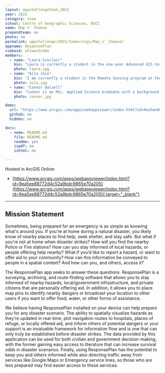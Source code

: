 ```yaml
---
layout: appchallengeteam_2022
year: 2022
category: team
school: Centre of Geographic Sciences, NSCC
name: Map n' Cheese
prependteam: no
photo: no
permalink: appchallenge/2022/teams/cogs/Map_n'_Cheese/
appname: ResponsePlan
videoid: wFiwwv3cdmo
members:
  - name: "Laura Sinclair"
    bio: "Laura is currently a student in the one-year Advanced GIS Certificate Program at COGS. Her background is in geology, and she has a Masters in Geology from University College Dublin and a Bachelor in Earth Sciences from Memorial University. Her interests in GIS are related to geology, oceanography, and environmental sciences. She hopes to be able to incorporate some of her interest into this year’s challenge theme. Her hobbies include baking and swimming."
    photo: laura.jpg
  - name: "Aila Jalo"
    bio: "I am currently a student in the Remote Sensing program at the Centre of Geographic Sciences in Lawrencetown, Nova Scotia. I did my undergraduate degree in Geography at the University of Guelph, where I really enjoyed all the GIS courses. Outside of school I enjoy cooking, photography and watching the Toronto Raptors."
    photo: aila.jpg
  - name: "Connor Dalzell"
    bio: "Connor is an MSc. Applied Science Graduate with a background in Geology/Biology. Currently is enrolled in the Advanced GIS Certificate program at COGS. Areas of interest include Earth science, GIS/mapping, working with big data, and multivariate analysis. Excited to apply new GIS skills and previous experience to this technical/innovative challenge!"
    photo: connor.jpg

demo:
  url: "https://www.arcgis.com/apps/webappviewer/index.html?id=9ea5ee88772d4c52a9bdc9865e70a205/"
  github: no
  hidden: no

docs:
  - name: README.md
    file: README.md
    readme: yes
    ispdf: no
    ishtml: no

---
```


Hosted in ArcGIS Online:

- [https://www.arcgis.com/apps/webappviewer/index.html?id=9ea5ee88772d4c52a9bdc9865e70a205](https://www.arcgis.com/apps/webappviewer/index.html?id=9ea5ee88772d4c52a9bdc9865e70a205){:target="_blank"}

---

## Mission Statement

Sometimes, being prepared for an emergency is as simple as knowing what's around you. If you're at home during a natural disaster, you likely know of nearby places to find help, seek shelter, and stay safe. But what if you're not at home when disaster strikes? How will you find the nearby Police or Fire stations? How can you stay informed of local hazards, or people offering help nearby? What if you’d like to report a hazard, or want to offer aid to your community? How can this information be conveyed to people in a spatial context? And how can you, and others, access it?

The ResponsePlan app seeks to answer these questions. ResponsePlan is a surveying, archiving, and route-finding software that allows you to stay informed of nearby hazards, local/government infrastructure, and private citizens that are personally offering aid. In addition, it allows you to place map pins to identify nearby dangers or broadcast your location to other users if you want to offer food, water, or other forms of assistance.

We believe having ResponsePlan installed on your device can help prepare you for any disaster scenario. The ability to spatially visualize hazards as they’re updated in real-time, plot navigation routes to hospitals, places of refuge, or locally offered aid, and inform others of potential dangers or your support is an invaluable framework for information flow and is one that can only truly be established before disaster strikes. The data provided by this application can be used for both civilian and government decision-making, with the former gaining easy access to literature that can increase survival odds in disaster scenarios. Finally, using ResponsePlan has the potential to keep you and others informed while also directing traffic away from services like Google Maps or Emergency service lines, so those who are less prepared may find easier access to these services.
